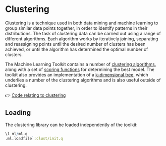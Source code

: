 # Clustering 

Clustering is a technique used in both data mining and machine learning to group similar data points together, in order to identify patterns in their distributions. The task of clustering data can be carried out using a range of different algorithms. Each algorithm works by iteratively joining, separating and reassigning points until the desired number of clusters has been achieved, or until the algorithm has determined the optimal number of clusters.

The Machine Learning Toolkit contains a number of [clustering algorithms](algos.md), along with a set of [scoring functions](score.md) for determining the best model. The toolkit also provides an implementation of a [k-dimensional tree](kdtree.md), which underlies a number of the clustering algorithms and is also useful outside of clustering. 

:point_right:
[Code relating to clustering](../../clust/README.md)


## Loading

The clustering library can be loaded independently of the toolkit:

```q
\l ml/ml.q
.ml.loadfile`:clust/init.q
```
